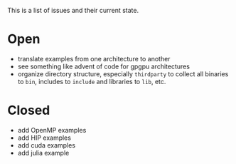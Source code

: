 This is a list of issues and their current state.

# Open
- translate examples from one architecture to another
- see something like advent of code for gpgpu architectures
- organize directory structure, especially `thirdparty` to collect all binaries to `bin`, includes to `include` and libraries to `lib`, etc.

# Closed
- add OpenMP examples
- add HIP examples
- add cuda examples
- add julia example
